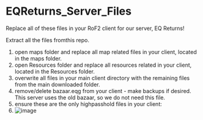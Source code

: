 # EQReturns_Server_Files
Replace all of these files in your RoF2 client for our server, EQ Returns!

Extract all the files fromthis repo.

1. open maps folder and replace all map related files in your client, located in the maps folder.
2. open Resources folder and replace all resources related in your client, located in the Resources folder.
3. overwrite all files in your main client directory with the remaining files from the main downloaded folder.
4. remove/delete bazaar.eqg from your client - make backups if desired. This server uses the old bazaar, so we do not need this file. 
5. ensure these are the only highpasshold files in your client:
6. ![image](https://github.com/user-attachments/assets/5fb4b49a-faaa-42f1-9f5d-def082ca0acb)
